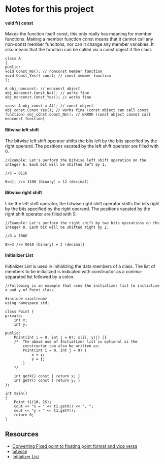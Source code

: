 # Notes for this project
#### void f() const 
Makes the function itself const, this only really has meaning for member functions.
Making a member function const means that it cannot call any non-const member funcitons, nor can it change any member variables.
It also means that the function can be called via a const object if the class

```
class A
{
public:
void Const_No(); // nonconst member function
void Const_Yes() const; // const member function
};

A obj_nonconst; // nonconst object
obj_nonconst.Const_No(); // works fine
obj_nonconst.Const_Yes(); // works fine

const A obj_const = A(); // const object
obj_const.Const_Yes(); // works fine (const object can call const function) obj_const.Const_No(); // ERROR (const object cannot call nonconst function)
```

#### Bitwise left shift
The bitwise left shift operator shifts the bits left by the bits specified by the right operand. The positions vacated by the left shift operator are filled with 0.
```
//Example: Let's perform the bitwise left shift operation on the integer 6. Each bit will be shifted left by 1.

//6 = 0110

6<<1; //= 1100 (binary) = 12 (decimal)
```
#### Bitwise right shift
Like the left shift operator, the bitwise right shift operator shifts the bits right by the bits specified by the right operand. The positions vacated by the right shift operator are filled with 0.

```
//Example: Let's perform the right shift by two bits operations on the integer 8. Each bit will be shifted right by 2.

//8 = 1000

8>>2 //= 0010 (binary) = 2 (decimal)
```

#### Initializer List
Initializer List is used in initializing the data members of a class. The list of members to be initialized is indicated with constructor as a comma-separated list followed by a colon. 
```
//Following is an example that uses the initializer list to initialize x and y of Point class.

#include <iostream>
using namespace std;
 
class Point {
private:
    int x;
    int y;
 
public:
    Point(int i = 0, int j = 0): x(i), y(j) {}
    /*  The above use of Initializer list is optional as the
        constructor can also be written as:
        Point(int i = 0, int j = 0) {
            x = i;
            y = j;
        }
    */
 
    int getX() const { return x; }
    int getY() const { return y; }
};
 
int main()
{
    Point t1(10, 15);
    cout << "x = " << t1.getX() << ", ";
    cout << "y = " << t1.getY();
    return 0;
}
```

## Resources
* [Converting Fixed point to floating point format and vice versa](https://medium.com/incredible-coder/converting-fixed-point-to-floating-point-format-and-vice-versa-6cbc0e32544e)
* [bitwise](https://www.techtarget.com/whatis/definition/bitwise)
* [Initializer List](https://www.geeksforgeeks.org/when-do-we-use-initializer-list-in-c/)
